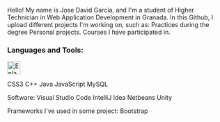 Hello!
My name is Jose David Garcia, and I'm a student of Higher Technician in Web Application Development in Granada.
In this Github, I upload different projects I'm working on, such as:
Practices during the degree
Personal projects.
Courses I have participated in.
<h3>Languages and Tools:</h3>
<a href="https://www.w3schools.com/css/"><img src="https://user-images.githubusercontent.com/108841509/227043553-01df19d7-d0f1-429e-a065-ca520b146fa1.png" width="30" alt="Enlace al sitio web de W3Schools" title="https://www.w3schools.com/css/"></a>



CSS3
C++
Java
JavaScript
MySQL

Software:
Visual Studio Code
IntelliJ Idea
Netbeans
Unity

Frameworks I've used in some project:
Bootstrap

